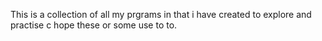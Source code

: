 This is a collection of all my prgrams in that i have created to explore and
practise c hope these or some use to to.